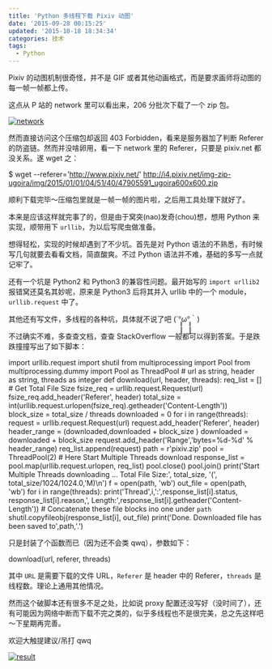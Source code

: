 ```yaml
---
title: 'Python 多线程下载 Pixiv 动图'
date: '2015-09-28 00:15:25'
updated: '2015-10-18 18:34:34'
categories: 技术
tags:
  - Python
---
```



Pixiv 的动图机制很奇怪，并不是 GIF 或者其他动画格式，而是要求画师将动图的每一帧一帧都上传。

这点从 P 站的 network 里可以看出来，206 分批次下载了一个 zip 包。

[![network](https://img.blessing.studio/images/2015/09/2015-09-27_08-10-44-1024x366.png)](https://img.blessing.studio/images/2015/09/2015-09-27_08-10-44.png)

然而直接访问这个压缩包却返回 403 Forbidden，看来是服务器加了判断 Referer 的防盗链。然而并没啥卵用，看一下 network 里的 Referer，只要是 pixiv.net 都没关系。遂 wget 之：

$ wget --referer='http://www.pixiv.net/' http://i4.pixiv.net/img-zip-ugoira/img/2015/01/01/04/51/40/47905591_ugoira600x600.zip

顺利下载完毕～压缩包里就是一帧一帧的图片啦，之后用工具处理下就好了。

本来是应该这样就完事了的，但是由于窝突(nao)发奇(chou)想，想用 Python 来实现，顺带用下 `urllib`，为以后写爬虫做准备。

想得轻松，实现的时候却遇到了不少坑。首先是对 Python 语法的不熟悉，有时候写几句就要去看看文档，简直酸爽。不过 Python 语法并不难，基础的多写一点就记牢了。

还有一个坑是 Python2 和 Python3 的兼容性问题。最开始写的 `import urllib2` 报错窝还莫名其妙呢，原来是 Python3 后将其并入 urllib 中的一个 module，`urllib.request` 中了。

其他还有写文件，多线程的各种坑，具体就不说了吧 (´°̥̥̥̥̥̥̥̥ω°̥̥̥̥̥̥̥̥｀)

不过确实不难，多查查文档，查查 StackOverflow 一般都可以得到答案。于是跌跌撞撞写出了如下脚本：

import urllib.request import shutil from multiprocessing import Pool from multiprocessing.dummy import Pool as ThreadPool # url as string, header as string, threads as integer def download(url, header, threads): req_list = [] # Get Total File Size fsize_req = urllib.request.Request(url) fsize_req.add_header('Referer', header) total_size = int(urllib.request.urlopen(fsize_req).getheader('Content-Length')) block_size = total_size / threads downloaded = 0 for i in range(threads): request = urllib.request.Request(url) request.add_header('Referer', header) header_range = (downloaded,downloaded + block_size ) downloaded = downloaded + block_size request.add_header('Range','bytes=%d-%d' % header_range) req_list.append(request) path = r'pixiv.zip' pool = ThreadPool(2) # Here Start Multiple Threads download response_list = pool.map(urllib.request.urlopen, req_list) pool.close() pool.join() print('Start Multiple Threads downloading ... Total File Size:', total_size, '(', total_size/1024/1024.0,'M)\n') f = open(path, 'wb') out_file = open(path, 'wb') for i in range(threads): print('Thread',i,':',response_list[i].status, response_list[i].reason,', Length:',response_list[i].getheader('Content-Length')) # Concatenate these file blocks ino one under `path` shutil.copyfileobj(response_list[i], out_file) print('Done. Downloaded file has been saved to',path,'.')

只是封装了个函数而已（因为还不会类 qwq），参数如下：

download(url, referer, threads)

其中 `URL` 是需要下载的文件 URL，`Referer` 是 header 中的 Referer，`threads` 是线程数。理论上通用其他情况。

然而这个破脚本还有很多不足之处，比如说 proxy 配置还没写好（没时间了），还有可能因为网络中断而下载不完之类的，似乎多线程也不是很完美，总之先这样吧～下星期再完善。

欢迎大触提建议/吊打 qwq

[![result](https://img.blessing.studio/images/2015/09/2015-09-27_08-12-38.png)](https://img.blessing.studio/images/2015/09/2015-09-27_08-12-38.png)



